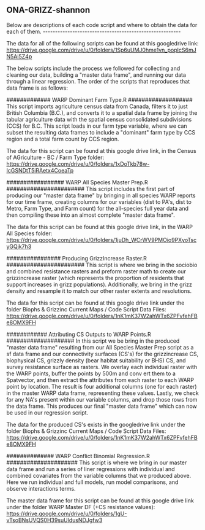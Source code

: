 ## ONA-GRIZZ-shannon
Below are descriptions of each code script and where to obtain the data for each of them. --------------------------------------------------------

The data for all of the following scripts can be found at this googledrive link: https://drive.google.com/drive/u/0/folders/1Sp6uUMJ0hme1vn_popIcS6mJN5Ai5Z4p

The below scripts include the process we followed for collecting and cleaning our data, building a "master data frame", and running our data through a linear regression. The order of the scripts that reproduces that data frame is as follows:


############# WARP Dominant Farm Type.R ###################
This script imports agriculture census data from Canada, filters it to just British Columbia (B.C.), and converts it to a spatial data frame by joining the tabular agriculture data with the spatial census consolidated subdivisions (CCS) for B.C. This script loads in our farm type variable, where we can subset the resulting data frames to include a "dominant" farm type by CCS region and a total farm count by CCS region.

The data for this script can be found at this google drive link, in the Census of AGriculture - BC / Farm Type folder: 
https://drive.google.com/drive/u/0/folders/1xDoTkb78w-IcGSNDtT5iRAetx4CoeaTp


################# WARP All Species Master Prep.R #######################
This script includes the first part of producing our "master data frame" by bringing in all species WARP reports for our time frame, creating columns for our variables (dist to PA's, dist to Metro, Farm Type, and Farm count) for the all-species full year data and then compiling these into an almost complete "master data frame".

The data for this script can be found at this google drive link, in the WARP All Species folder:
https://drive.google.com/drive/u/0/folders/1juDh_WCrWV9PMOio9PXyoTscyGQjk7h3


################ Producing GrizzIncrease Raster.R #######################
This script is where we bring in the sociobio and combined resistance rasters and preform raster math to create our grizzincrease raster (which represents the proportion of residents that support increases in grizz populations). Additionally, we bring in the grizz density and resample it to match our other raster extents and resolutions.

The data for this script can be found at this google drive link under the folder Biophs & Grizzinc Current Maps / Code Script Data Files:
https://drive.google.com/drive/u/0/folders/1nK1mK37W2ahWTx6ZPFvfehFBe8OMX9FH


############ Attributing CS Outputs to WARP Points.R ####################
In this script we be bring in the produced "master data frame" resulting from our All Species Master Prep script as a sf data frame and our connectivity surfaces (CS's) for the grizzincrease CS, biophysical CS, grizzly density (bear habitat suitability or BHS) CS, and survey resistance surface as rasters. We overlay each individual raster with the WARP points, buffer the points by 500m and conv ert them to a Spatvector, and then extract the attributes from each raster to each WARP point by location. The result is four additional columns (one for each raster) in the master WARP data frame, representing these values. Lastly, we check for any NA's present within our variable columns, and drop those rows from the data frame. This produces our final "master data frame" which can now be used in our regression script.

The data for the produced CS's exists in the googledrive link under the folder Biophs & Grizzinc Current Maps / Code Script Data Files:
https://drive.google.com/drive/u/0/folders/1nK1mK37W2ahWTx6ZPFvfehFBe8OMX9FH


############## WARP Conflict Binomial Regression.R #####################
This script is where we bring in our master data frame and run a series of liner regressions with individual and combined covariates from the variable columns that we produced above. Here we run individual and full models, run model comparisons, and observe interactions terms.

The master data frame for this script can be found at this google drive link under the folder WARP Master DF (+CS resistance values):
https://drive.google.com/drive/u/0/folders/1gU-vTsoBNsUVQS0H39suUldusNDJgfw3



